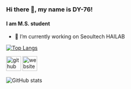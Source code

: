 ### Hi there 👋, my name is DY-76!
#### I am M.S. student

- 🔭 I’m currently working on Seoultech HAILAB 

[![Top Langs](https://github-readme-stats.vercel.app/api/top-langs/?username=DY-76)](https://github.com/anuraghazra/github-readme-stats)

[<img src='https://cdn.jsdelivr.net/npm/simple-icons@3.0.1/icons/github.svg' alt='github' height='40'>](https://github.com/DY-76)  [<img src='https://cdn.jsdelivr.net/npm/simple-icons@3.0.1/icons/icloud.svg' alt='website' height='40'>](https://dy-76.github.io/)  

![GitHub stats](https://github-readme-stats.vercel.app/api?username=DY-76&show_icons=true&count_private=true)  
